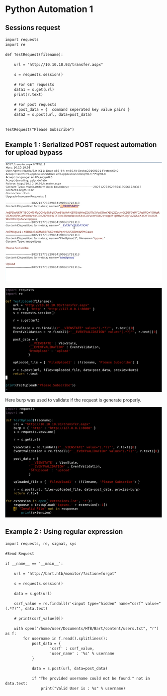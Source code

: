 # Python Automation 1

## Sessions request

```text
import requests
import re

def TestRequest(filename):
    
    url = "http://10.10.10.93/transfer.aspx"
    
    s = requests.session()
    
    # For GET requests
    data1 = s.get(url)
    print(r.text)
    
    # For post requests
    # post_data = {  command seperated key value pairs }
    data2 = s.post(url, data=post_data)
    
    
TestRequest("Please Subscribe")
```

## Example 1 : Serialized POST request automation for upload bypass

![request](../../.gitbook/assets/image%20%28120%29.png)

![python automation](../../.gitbook/assets/image%20%28121%29.png)

Here burp was used to validate if the request is generate properly.

![final script](../../.gitbook/assets/image%20%28122%29.png)

## Example 2 : Using regular expression

```text
import requests, re, signal, sys

#Send Request

if __name__ == '__main__':

    url = "http://bart.htb/monitor/?action=forgot"

    s = requests.session()

    data = s.get(url)

    csrf_value = re.findall(r'<input type="hidden" name="csrf" value="(.*?)"', data.text)

    # print(csrf_value[0])

    with open("/home/user/Documents/HTB/Bart/content/users.txt", "r") as f:
        for username in f.read().splitlines():
            post_data = {
                    'csrf' : csrf_value,
                    'user_name' : '%s' % username
            }

            data = s.post(url, data=post_data)

            if "The provided username could not be found." not in data.text:
                print("Valid User is : %s" % username)

```


